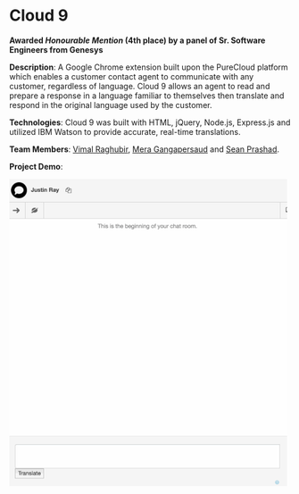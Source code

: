 # Cloud 9

**Awarded _Honourable Mention_ (4th place) by a panel of Sr. Software Engineers from Genesys**

**Description**: A Google Chrome extension built upon the PureCloud platform which enables a customer contact agent to communicate with any customer, regardless of language. Cloud 9 allows an agent to read and prepare a response in a language familiar to themselves then translate and respond in the original language used by the customer.

**Technologies**: Cloud 9 was built with HTML, jQuery, Node.js, Express.js and utilized IBM Watson to provide accurate, real-time translations.

**Team Members**: [Vimal Raghubir](https://github.com/Vimal-Raghubir), [Mera Gangapersaud](https://github.com/Mera-Gangapersaud) and [Sean Prashad](https://github.com/SeanPrashad).

**Project Demo**:

![](./Images/Cloud9Demo.gif "Cloud 9 Demo")
